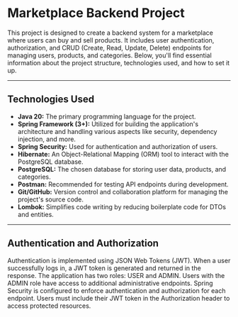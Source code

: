 # Marketplace Backend Project

This project is designed to create a backend system for a marketplace where users can buy and sell products. It includes user authentication, authorization, and CRUD (Create, Read, Update, Delete) endpoints for managing users, products, and categories. Below, you'll find essential information about the project structure, technologies used, and how to set it up.


---

## Technologies Used

- **Java 20:** The primary programming language for the project.
- **Spring Framework (3+):** Utilized for building the application's architecture and handling various aspects like security, dependency injection, and more.
- **Spring Security:** Used for authentication and authorization of users.
- **Hibernate:** An Object-Relational Mapping (ORM) tool to interact with the PostgreSQL database.
- **PostgreSQL:** The chosen database for storing user data, products, and categories.
- **Postman:** Recommended for testing API endpoints during development.
- **Git/GitHub:** Version control and collaboration platform for managing the project's source code.
- **Lombok:** Simplifies code writing by reducing boilerplate code for DTOs and entities.


---

## Authentication and Authorization
Authentication is implemented using JSON Web Tokens (JWT). When a user successfully logs in, a JWT token is generated and returned in the response.
The application has two roles: USER and ADMIN. Users with the ADMIN role have access to additional administrative endpoints.
Spring Security is configured to enforce authentication and authorization for each endpoint. Users must include their JWT token in the Authorization header to access protected resources.
